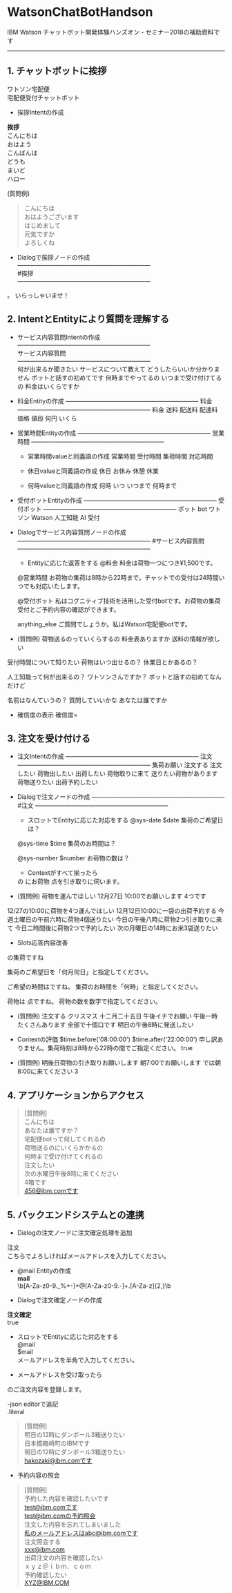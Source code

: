 # WatsonChatBotHandson
IBM Watson チャットボット開発体験ハンズオン・セミナー2018の補助資料です

***

## 1. チャットボットに挨拶  
  
ワトソン宅配便  
宅配便受付チャットボット  
  
- 挨拶Intentの作成 

**挨拶**  
こんにちは    
おはよう  
こんばんは  
どうも  
まいど  
ハロー  
  
(質問例)  
>こんにちは  
>おはようございます  
>はじめまして  
>元気ですか  
>よろしくね  
  
- Dialogで挨拶ノードの作成  
——————————————————————  
#挨拶  
——————————————————————  
<? Input_text ?>。 いらっしゃいませ！  
  
## 2. IntentとEntityにより質問を理解する  
  
- サービス内容質問Intentの作成  
——————————————————————  
サービス内容質問  
——————————————————————  
何が出来るか聞きたい
サービスについて教えて
どうしたらいいか分かりません
ボットと話すの初めてです
何時までやってるの
いつまで受け付けてるの
料金はいくらですか

- 料金Entityの作成
——————————————————————
料金
——————————————————————
料金
送料
配送料
配達料
価格
値段
何円
いくら

- 営業時間Entityの作成
——————————————————————
営業時間
——————————————————————
  - 営業時間valueと同義語の作成
  営業時間
  受付時間
  集荷時間
  対応時間

  - 休日valueと同義語の作成
  休日
  お休み
  休憩
  休業

  - 何時valueと同義語の作成
  何時
  いつ
  いつまで
  何時まで

- 受付ボットEntityの作成
——————————————————————
受付ボット
——————————————————————
ボット
bot
ワトソン
Watson
人工知能
AI
受付

- Dialogでサービス内容質問ノードの作成
——————————————————————
#サービス内容質問
——————————————————————
  - Entityに応じた返答をする
  @料金
  料金は荷物一つにつき¥1,500です。
  
  @営業時間
  お荷物の集荷は8時から22時まで。チャットでの受付は24時間いつでも対応いたします。
  
  @受付ボット
  私はコグニティブ技術を活用した受付botです。お荷物の集荷受付とご予約内容の確認ができます。
  
  anything_else
  ご質問でしょうか。私はWatson宅配便botです。

- (質問例)
荷物送るのっていくらするの
料金表ありますか
送料の情報が欲しい

受付時間について知りたい
荷物はいつ出せるの？
休業日とかあるの？

人工知能って何が出来るの？
ワトソンさんですか？
ボットと話すの初めてなんだけど

名前はなんていうの？
質問していいかな
あなたは誰ですか

- 確信度の表示
確信度=<? intents[0].confidence ?>


## 3. 注文を受け付ける

- 注文Intentの作成
——————————————————————
注文
——————————————————————
集荷お願い
注文する
注文したい
荷物出したい
出荷したい
荷物取りに来て
送りたい荷物があります
荷物送りたい
出荷予約したい


- Dialogで注文ノードの作成
——————————————————————
#注文
——————————————————————
  - スロットでEntityに応じた対応をする
  @sys-date
  $date
  集荷のご希望日は？

  @sys-time
  $time
  集荷のお時間は？

  @sys-number
  $number
  お荷物の数は？

  - Contextがすべて揃ったら
  <? $date.reformatDateTime('M月d日') ?> の <? $time.reformatDateTime('k時')  ?> にお荷物 <? $number ?> 点を引き取りに伺います。


- (質問例)
荷物を運んでほしい
12月27日
10:00でお願いします
4つです

12/27の10:00に荷物を4つ運んでほしい
12月12日10:00に一袋の出荷予約する
今週土曜日の午前六時に荷物4個送りたい
今日の午後八時に荷物2つ引き取りに来て
今日二時間後に荷物2つで予約したい
次の月曜日の14時にお米3袋送りたい


- Slots応答内容改善
<? $date.reformatDateTime('M月d日') ?>の集荷ですね
集荷のご希望日を「何月何日」と指定してください。

ご希望の時間は<? $time.reformatDateTime('k時') ?>ですね。
集荷のお時間を「何時」と指定してください。

荷物は <? $number ?>点ですね。
荷物の数を数字で指定してください。

- (質問例)
注文する
クリスマス
十二月二十五日
午後イチでお願い
午後一時
たくさんあります
全部で十個口です
明日の午後8時に発送したい

- Contextの評価
$time.before('08:00:00')
$time.after('22:00:00')
申し訳ありません。集荷時刻は8時から22時の間でご指定ください。
true

- (質問例)
明後日荷物の引き取りお願いします
朝7:00でお願いします
では朝8:00に来てください
3


## 4. アプリケーションからアクセス
  
>[質問例]  
>こんにちは  
>あなたは誰ですか？  
>宅配便botって何してくれるの  
>荷物送るのにいくらかかるの  
>何時まで受け付けてくれるの  
>注文したい  
>次の水曜日午後8時に来てください  
>4箱です  
>456@ibm.comです  
  
  
## 5. バックエンドシステムとの連携
  
- Dialogの注文ノードに注文確定処理を追加  
  
注文  
こちらでよろしければメールアドレスを入力してください。  
  
  
- @mail Entityの作成  
**mail**    
\b[A-Za-z0-9._%+-]+@[A-Za-z0-9.-]+\.[A-Za-z]{2,}\b  
  
  
- Dialogで注文確定ノードの作成  
 
**注文確定**  
true  
  
  - スロットでEntityに応じた対応をする  
  @mail  
  $mail  
  メールアドレスを半角で入力してください。  
    
  - メールアドレスを受け取ったら  
  <? $mail ?> のご注文内容を登録します。  
    
  -json editorで追記  
  .literal  
  
  
>[質問例]  
>明日の12時にダンボール3箱送りたい  
>日本橋箱崎町のIBMです  
>明日の12時にダンボール3箱送りたい  
>hakozaki@ibm.comです  
  
  
- 予約内容の照会  
  
> [質問例]  
>予約した内容を確認したいです  
>test@ibm.comです  
>test@ibm.comの予約照会  
>注文した内容を忘れてしまいました  
>私のメールアドレスはabc@ibm.comです  
>注文照会する  
>xxx@ibm.com  
>出荷注文の内容を確認したい  
>ｘｙｚ＠ｉｂｍ．ｃｏｍ  
>予約確認したい  
>XYZ@IBM.COM  

